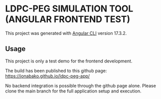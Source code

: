 # LDPC-PEG SIMULATION TOOL (ANGULAR FRONTEND TEST)

This project was generated with [Angular CLI](https://github.com/angular/angular-cli) version 17.3.2.

## Usage

This project is only a test demo for the frontend development.

The build has been published to this github page: https://jonabako.github.io/ldpc-peg-app/

No backend integration is possible through the github page alone.
Please clone the main branch for the full application setup and execution.